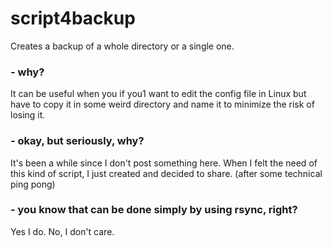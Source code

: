 # script4backup
Creates a backup of a whole directory or a single one.

### - why?
It can be useful when you if you1 want to edit the config file in Linux but have to copy it in some weird directory and name it to minimize the risk of losing it.

### - okay, but seriously, why?
It's been a while since I don't post something here. When I felt the need of this kind of script, I just created and decided to share. (after some technical ping pong)

### - you know that can be done simply by using rsync, right?
Yes I do. No, I don't care.
